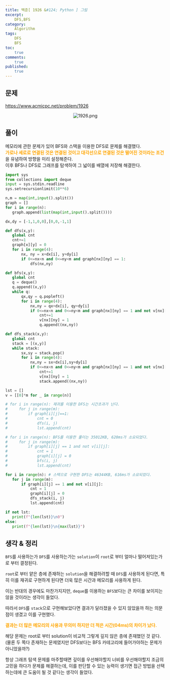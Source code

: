 ```yaml
---
title: 백준[ 1926 &#124; Python ] 그림
excerpt: 
    DFS,BFS
category: 
    Algorithm
tags: 
    DFS
    BFS
toc: 
    true
comments: 
    true
published:
    true
---
```


<style type = 'text/css'>
    .o{
    font-weight: bold;
    color:orange;
    }
</style>

## 문제  
<https://www.acmicpc.net/problem/1926>
<p align = "center"><img alt = "1926.png" src = "../../assets/images/boj/1926.png"></p>

## 풀이  
메모리에 관한 문제가 있어 BFS와 스택을 이용한 DFS로 문제를 해결했다.  
<span class = "o">가로나 세로로 연결된 것은 연결된 것이고 대각선으로 연결된 것은 떨어진 것이라는 조건</span>을 유념하여 방향을 미리 설정해준다.  
이후 BFS나 DFS로 그래프를 탐색하여 그 넓이를 배열에 저장해 해결한다.  

  
 ```python  
import sys
from collections import deque
input = sys.stdin.readline
sys.setrecursionlimit(10**6)

n,m = map(int,input().split())
graph = []
for i in range(n):
    graph.append(list(map(int,input().split())))

dx,dy = [-1,1,0,0],[0,0,-1,1]

def dfs(x,y):
    global cnt
    cnt+=1
    graph[x][y] = 0
    for i in range(4):
        nx, ny = x+dx[i], y+dy[i]
        if 0<=nx<n and 0<=ny<m and graph[nx][ny] == 1:
            dfs(nx,ny)

def bfs(x,y):
    global cnt
    q = deque()
    q.append((x,y))
    while q:
        qx,qy = q.popleft()
        for i in range(4):
            nx,ny = qx+dx[i], qy+dy[i]
            if 0<=nx<n and 0<=ny<m and graph[nx][ny] == 1 and not v[nx][ny]:
                cnt+=1
                v[nx][ny] = 1
                q.append((nx,ny))

def dfs_stack(x,y):
    global cnt
    stack = [(x,y)]
    while stack:
        sx,sy = stack.pop()
        for i in range(4):
            nx,ny = sx+dx[i],sy+dy[i]
            if 0<=nx<n and 0<=ny<m and graph[nx][ny] == 1 and not v[nx][ny]:
                cnt+=1
                v[nx][ny] = 1
                stack.append((nx,ny))        

lst = []
v = [[0]*m for _ in range(n)]

# for i in range(n): 재귀를 이용한 DFS는 시간초과가 난다.
#     for j in range(m):
#         if graph[i][j]==1:
#             cnt = 0
#             dfs(i, j)
#             lst.append(cnt)

# for i in range(n): BFS를 이용한 풀이는 35012KB, 620ms가 소요되었다.
#     for j in range(m):
#         if graph[i][j] == 1 and not v[i][j]:
#             cnt = 1
#             graph[i][j] = 0
#             bfs(i, j)
#             lst.append(cnt)

for i in range(n): # 스택으로 구현한 DFS는 46344KB, 616ms가 소요되었다.
    for j in range(m):
        if graph[i][j] == 1 and not v[i][j]:
            cnt = 1
            graph[i][j] = 0
            dfs_stack(i, j)
            lst.append(cnt)

if not lst:
    print(f"{len(lst)}\n0")
else:
    print(f"{len(lst)}\n{max(lst)}")
```
## 생각 & 정리  
`BFS`를 사용하는가 `DFS`를 사용하는가는 `solution`이 `root`로 부터 얼마나 떨어져있는가로 부터 결정된다.  

`root`로 부터 얕은 층에 존재하는 `solution`을 해결하려할 때 `DFS`를 사용하게 된다면, 특히 이를 재귀로 구현하게 된다면 더욱 많은 시간과 메모리를 사용하게 된다.  

이는 반대의 경우에도 마찬가지지만, `deque`를 이용하는 `BFS`보다는 큰 차이를 보이지는 않을 것이라는 생각이 들었다.  

따라서 `DFS`를 `stack`으로 구현해보았다면 결과가 달라졌을 수 있지 않았을까 하는 의문점이 생겼고 이를 구현했다.  
  
<span class ="o">결과는 더 많은 메모리의 사용과 무의미 하지만 더 적은 시간(04ms)의 차이가 났다.</span>  
  
해당 문제는 root로 부터 solution이 비교적 그렇게 깊지 않은 층에 존재했던 것 같다.(물론 두 쪽다 존재하는 문제였지만 DFS보다는 BFS 카테고리에 들어가야하는 문제가 아니었을까?)  

항상 그래프 탐색 문제를 마주할때면 깊이를 우선해야할지 너비를 우선해야할지 조금의 고민을 하다가 문제를 해결하는데, 이를 판단할 수 있는 능력이 생기면 접근 방법을 선택하는데에 큰 도움이 될 것 같다는 생각이 들었다.


 